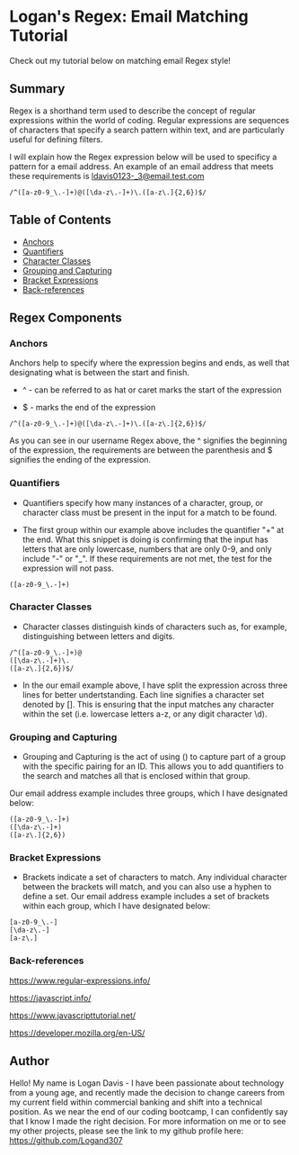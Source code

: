 # Logan's Regex: Email Matching Tutorial

Check out my tutorial below on matching email Regex style!
## Summary

Regex is a shorthand term used to describe the concept of regular expressions within the world of coding. Regular expressions are sequences of characters that specify a search pattern within text, and are particularly useful for defining filters. 

I will explain how the Regex expression below will be used to specificy a pattern for a email address. An example of an email address that meets these requirements is ldavis0123-_3@email.test.com

```
/^([a-z0-9_\.-]+)@([\da-z\.-]+)\.([a-z\.]{2,6})$/
```



## Table of Contents

- [Anchors](#anchors)
- [Quantifiers](#quantifiers)
- [Character Classes](#character-classes)
- [Grouping and Capturing](#grouping-and-capturing)
- [Bracket Expressions](#bracket-expressions)
- [Back-references](#back-references)


## Regex Components

### Anchors

Anchors help to specify where the expression begins and ends, as well that designating what is between the start and finish.

* ^ - can be referred to as hat or caret marks the start of the expression

* $ - marks the end of the expression

```
/^([a-z0-9_\.-]+)@([\da-z\.-]+)\.([a-z\.]{2,6})$/
```

As you can see in our username Regex above, the ^ signifies the beginning of the expression, the requirements are between the parenthesis and $ signifies the ending of the expression.

### Quantifiers

* Quantifiers specify how many instances of a character, group, or character class must be present in the input for a match to be found.

* The first group within our example above includes the quantifier "+" at the end. What this snippet is doing is confirming that the input has letters that are only lowercase, numbers that are only 0-9, and only include "-" or "_". If these requirements are not met, the test for the expression will not pass.

```
([a-z0-9_\.-]+)
```

### Character Classes

* Character classes distinguish kinds of characters such as, for example, distinguishing between letters and digits.

```
/^([a-z0-9_\.-]+)@
([\da-z\.-]+)\.
([a-z\.]{2,6})$/
```

* In the our email example above, I have split the expression across three lines for better undertstanding. Each line signifies a character set denoted by []. This is ensuring that the input matches any character within the set (i.e. lowercase letters a-z, or any digit character \d).



### Grouping and Capturing

* Grouping and Capturing is the act of using () to capture part of a group with the specific pairing for an ID. This allows you to add quantifiers to the search and matches all that is enclosed within that group.

Our email address example includes three groups, which I have designated below:

```
([a-z0-9_\.-]+)
([\da-z\.-]+)
([a-z\.]{2,6})
```

### Bracket Expressions

* Brackets indicate a set of characters to match. Any individual character between the brackets will match, and you can also use a hyphen to define a set. Our email address example includes a set of brackets within each group, which I have designated below:

```
[a-z0-9_\.-]
[\da-z\.-]
[a-z\.]
```

### Back-references

https://www.regular-expressions.info/

https://javascript.info/

https://www.javascripttutorial.net/

https://developer.mozilla.org/en-US/



## Author

Hello! My name is Logan Davis - I have been passionate about technology from a young age, and recently made the decision to change careers from my current field within commercial banking and shift into a technical position. As we near the end of our coding bootcamp, I can confidently say that I know I made the right decision. For more information on me or to see my other projects, please see the link to my github profile here: https://github.com/Logand307

